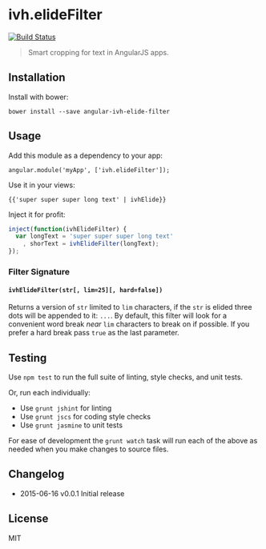 
# ivh.elideFilter

[![Build Status](https://secure.travis-ci.org/iVantage/angular-ivh-elide-filter.png?branch=master)](https://travis-ci.org/iVantage/angular-ivh-elide-filter)

> Smart cropping for text in AngularJS apps.


## Installation

Install with bower:

```
bower install --save angular-ivh-elide-filter
```


## Usage

Add this module as a dependency to your app:

```
angular.module('myApp', ['ivh.elideFilter']);
```

Use it in your views:

```
{{'super super super long text' | ivhElide}}
```

Inject it for profit:

```javascript
inject(function(ivhElideFilter) {
  var longText = 'super super super long text'
    , shorText = ivhElideFilter(longText);
});
```


### Filter Signature

#### `ivhElideFilter(str[, lim=25][, hard=false])`

Returns a version of `str` limited to `lim` characters, if the `str` is elided
three dots will be appended to it: `...`. By default, this filter will look for
a convenient word break *near* `lim` characters to break on if possible. If you
prefer a hard break pass `true` as the last parameter.


## Testing

Use `npm test` to run the full suite of linting, style checks, and unit tests.

Or, run each individually:

- Use `grunt jshint` for linting
- Use `grunt jscs` for coding style checks
- Use `grunt jasmine` to unit tests

For ease of development the `grunt watch` task will run each of the above as
needed when you make changes to source files.


## Changelog

- 2015-06-16 v0.0.1 Initial release


## License

MIT
